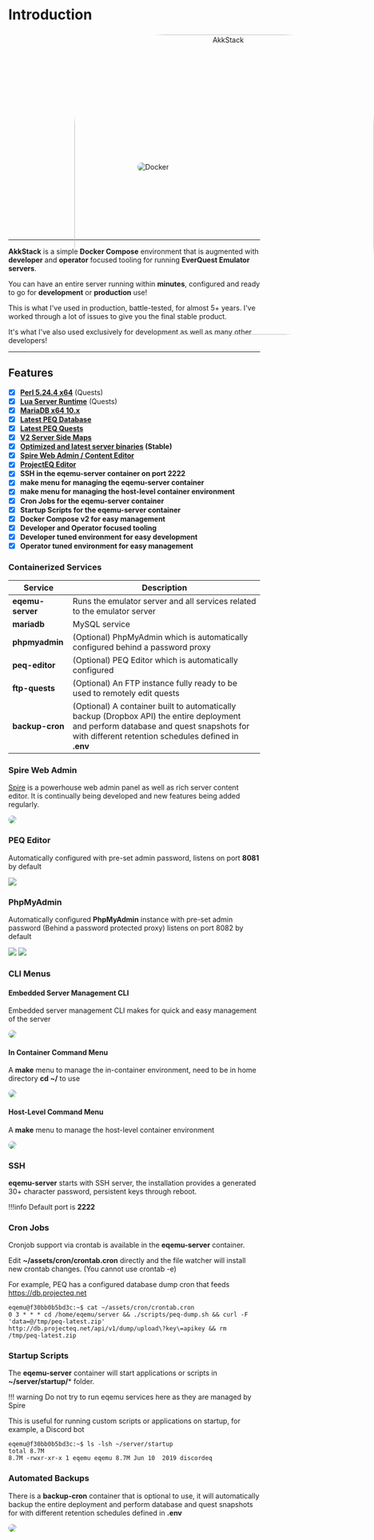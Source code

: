 # Introduction

<div style="text-align:center">
    <div style="width: 600px; height: 400px; position: relative; top: 0; left: 25%;">
        <img 
            style="position: absolute; top: 1%; left: 1%; border-radius: 180px"
            width="600" src="https://user-images.githubusercontent.com/3319450/87238998-55010c00-c3cf-11ea-8db5-3be25a868ac8.png" alt="AkkStack">
        <img 
            style="position: absolute; top: 260px; left: 22%; border-radius: 180px"
            src="https://encrypted-tbn0.gstatic.com/images?q=tbn:ANd9GcQtksTtU5AvlNwK2Iq4tctmy9aVU6t6U7iSsITW59EmzQ&s" alt="Docker">
    </div>
</div>


<hr>

**AkkStack** is a simple **Docker Compose** environment that is augmented with **developer** and **operator** focused
tooling for running **EverQuest Emulator servers**.

You can have an entire server running within **minutes**, configured and ready to go for **development** or **production** use!

This is what I've used in production, battle-tested, for almost 5+ years. I've worked through a lot of issues to give you
the final stable product.

It's what I've also used exclusively for development as well as many other developers!

<hr>

## Features

- [x] **[Perl 5.24.4 x64](https://strawberryperl.com/)** (Quests)
- [x] **[Lua Server Runtime](https://www.lua.org/about.html)** (Quests)
- [x] **[MariaDB x64 10.x](https://mariadb.org/)**
- [x] **[Latest PEQ Database](http://db.projecteq.net/)**
- [x] **[Latest PEQ Quests](https://github.com/ProjectEQ/projecteqquests)**
- [x] **[V2 Server Side Maps](https://github.com/Akkadius/eqemu-maps)**
- [x] **[Optimized and latest server binaries](https://github.com/EQEmu/Server/releases) (Stable)**
- [x] **[Spire Web Admin / Content Editor](https://github.com/akkadius/spire)**
- [x] **[ProjectEQ Editor](https://github.com/ProjectEQ/peqphpeditor)**
- [x] **SSH in the eqemu-server container on port 2222**
- [x] **make menu for managing the **eqemu-server** container**
- [x] **make menu for managing the host-level container environment**
- [x] **Cron Jobs for the **eqemu-server** container**
- [x] **Startup Scripts for the **eqemu-server** container**
- [x] **Docker Compose v2 for easy management**
- [x] **Developer and Operator focused tooling**
- [x] **Developer tuned environment for easy development**
- [x] **Operator tuned environment for easy management**

### Containerized Services

| **Service**      | **Description**                                                                                                                                                                              |
|------------------|----------------------------------------------------------------------------------------------------------------------------------------------------------------------------------------------|
| **eqemu-server** | Runs the emulator server and all services related to the emulator server                                                                                                                     |
| **mariadb**      | MySQL service                                                                                                                                                                                |
| **phpmyadmin**   | (Optional) PhpMyAdmin which is automatically configured behind a password proxy                                                                                                              |
| **peq-editor**   | (Optional) PEQ Editor which is automatically configured                                                                                                                                      |
| **ftp-quests**   | (Optional) An FTP instance fully ready to be used to remotely edit quests                                                                                                                    |
| **backup-cron**  | (Optional) A container built to automatically backup (Dropbox API) the entire deployment and perform database and quest snapshots for with different retention schedules defined in **.env** |

### Spire Web Admin

[Spire](https://github.com/akkadius/spire) is a powerhouse web admin panel as well as rich server content editor. It is continually being developed and new features being added regularly.

<img src="https://github.com/Akkadius/akk-stack/assets/3319450/caa916d6-349f-4f86-8a5f-c504a8b1e1ac" style="border-radius: 10px">

### PEQ Editor

Automatically configured with pre-set admin password, listens on port **8081** by default

<img src="https://user-images.githubusercontent.com/3319450/87240902-3dcc1980-c3e3-11ea-9d1e-746e217b4459.png">

### PhpMyAdmin

Automatically configured **PhpMyAdmin** instance with pre-set admin password (Behind a password protected proxy) listens on port 8082 by default

<img src="https://user-images.githubusercontent.com/3319450/87240916-63f1b980-c3e3-11ea-8dd8-93bca87f54ec.png">

<img src="https://user-images.githubusercontent.com/3319450/87240919-6f44e500-c3e3-11ea-8c56-6fe0e5ecef89.png">

### CLI Menus

#### Embedded Server Management CLI

Embedded server management CLI makes for quick and easy management of the server

<img src="https://user-images.githubusercontent.com/3319450/87240603-7c140980-c3e0-11ea-9e92-ce18edcfad29.gif" style="border-radius: 10px">

#### In Container Command Menu

A **make** menu to manage the in-container environment, need to be in home directory **cd ~/** to use

<img src="https://user-images.githubusercontent.com/3319450/87240694-779c2080-c3e1-11ea-8330-26d8add10e5f.gif" style="border-radius: 10px">

#### Host-Level Command Menu

A **make** menu to manage the host-level container environment

<img src="https://user-images.githubusercontent.com/3319450/87240726-bfbb4300-c3e1-11ea-80ac-e53bfa3386f4.gif" style="border-radius: 10px">

### SSH

**eqemu-server** starts with SSH server, the installation provides a generated 30+ character password, persistent keys through reboot. 

!!!info 
    Default port is **2222**

### Cron Jobs

Cronjob support via crontab is available in the **eqemu-server** container. 

Edit **~/assets/cron/crontab.cron** directly and the file watcher will install new crontab changes. (You cannot use crontab -e)

For example, PEQ has a configured database dump cron that feeds https://db.projecteq.net

```
eqemu@f30bb0b5bd3c:~$ cat ~/assets/cron/crontab.cron 
0 3 * * * cd /home/eqemu/server && ./scripts/peq-dump.sh && curl -F 'data=@/tmp/peq-latest.zip' http://db.projecteq.net/api/v1/dump/upload\?key\=apikey && rm /tmp/peq-latest.zip
```

### Startup Scripts

The **eqemu-server** container will start applications or scripts in **~/server/startup/*** folder. 

!!! warning 
    Do not try to run eqemu services here as they are managed by Spire

This is useful for running custom scripts or applications on startup, for example, a Discord bot

```
eqemu@f30bb0b5bd3c:~$ ls -lsh ~/server/startup
total 8.7M
8.7M -rwxr-xr-x 1 eqemu eqemu 8.7M Jun 10  2019 discordeq
```

### Automated Backups

There is a **backup-cron** container that is optional to use, it will automatically backup the entire deployment and perform database and quest snapshots for with different retention schedules defined in **.env**

<img src="https://github.com/Akkadius/akk-stack/assets/3319450/4f2240cb-4e5a-4433-b7dc-1f22a7b8a40b" style="border-radius: 10px">

